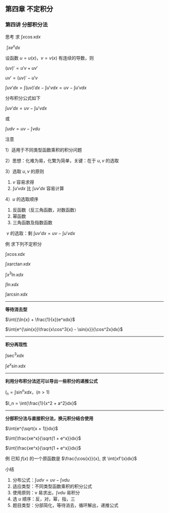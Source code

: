 ## 第四章 不定积分



### 第四讲 分部积分法



思考 求 $\int{x\cos{x}dx}$

​			  $\int{xe^xdx}$



设函数 $u = u(x)，v = v(x)$ 有连续的导数，则

$(uv)' = u'v + uv'$

$uv' = (uv)' - u'v$

$\int uv'dx = \int{(uv)'dx} - \int{u'vdx} = uv - \int{u'vdx}$



分布积分公式如下

$\int{uv'dx} = uv - \int{u'vdx}$

或

$\int{udv} = uv - \int{vdu}$



注意

1）适用于不同类型函数乘积的积分问题

2）思想：化难为易，化繁为简单，关键：在于 $u, v$ 的选取

3）选取 $u,v$ 的原则

1. $v$ 容易求得
2. $\int{u'vdx}$ 比 $\int{uv'dx}$ 容易计算

4）$u$ 的选取顺序

1. 反函数（反三角函数，对数函数）
2. 幂函数
3. 三角函数及指数函数



​     $v$ 的选取：剩 $\int{uv'dx} = uv - \int{u'vdx}$



例 求下列不定积分

$\int{x\cos{x}dx}$





$\int{x\arctan{x}dx}$





$\int{x^3\ln{x}dx}$





$\int{\ln{x}dx}$





$\int{\arcsin{x}dx}$

<hr/>



**等待消去型**

$\int{(\ln{x} + \frac{1}{x})e^xdx}$





$\int{e^{\sin{x}}\frac{x\cos^3{x} - \sin{x}}{\cos^2x}dx}$

<hr/>



**积分再现性**

$\int{\sec^3{x}dx}$





$\int{e^x\sin{x}dx}$

<hr/>



**利用分布积分法还可以导出一些积分的递推公式**

$I_n = \int{\sin^nxdx}，(n > 1)$





$I_n = \int{\frac{1}{x^2 + a^2}dx}$

<hr/>



**分部积分法与直接积分法，换元积分结合使用**

$\int{e^{\sqrt{x + 1}}dx}$





$\int{\frac{xe^x}{\sqrt{1 + e^x}}dx}$





$\int{\frac{xe^x}{\sqrt{1 + e^x}}dx}$





例 已知 $f(x)$ 的一个原函数是 $\frac{\cos{x}}{x}, 求 \int{xf'(x)dx}$





小结

1. 分布公式：$\int{udv} = uv - \int{vdu}$
2. 适应类型：不同类型函数乘积的积分公式
3. 使用原则：v 易求出，$\int{vdu}$ 易积分
4. 选 $u$ 顺序：反，对，幂，指，三
5. 题目类型：分部简化，等待消去，循环解出，递推公式



